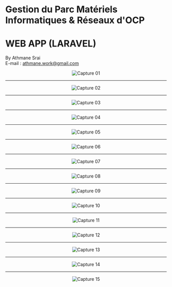 # Gestion du Parc Matériels Informatiques & Réseaux d'OCP
# WEB APP (LARAVEL)
By Athmane Srai </br>
E-mail : athmane.work@gmail.com
<center>
	
![Capture 01](https://github.com/AthmaneSrai/Gestion-du-Parc-Materiels-Informatiques-Reseaux/blob/master/help/Capture.PNG)

---------------------------------------
![Capture 02](https://github.com/AthmaneSrai/Gestion-du-Parc-Materiels-Informatiques-Reseaux/blob/master/help/Capture2.PNG)

---------------------------------------
![Capture 03](https://github.com/AthmaneSrai/Gestion-du-Parc-Materiels-Informatiques-Reseaux/blob/master/help/Capture3.PNG)

---------------------------------------
![Capture 04](https://github.com/AthmaneSrai/Gestion-du-Parc-Materiels-Informatiques-Reseaux/blob/master/help/Capture4.PNG)

---------------------------------------
![Capture 05](https://github.com/AthmaneSrai/Gestion-du-Parc-Materiels-Informatiques-Reseaux/blob/master/help/Capture5.PNG)

---------------------------------------
![Capture 06](https://github.com/AthmaneSrai/Gestion-du-Parc-Materiels-Informatiques-Reseaux/blob/master/help/Capture6.PNG)

---------------------------------------
![Capture 07](https://github.com/AthmaneSrai/Gestion-du-Parc-Materiels-Informatiques-Reseaux/blob/master/help/Capture7.PNG)

---------------------------------------
![Capture 08](https://github.com/AthmaneSrai/Gestion-du-Parc-Materiels-Informatiques-Reseaux/blob/master/help/Capture8.PNG)

---------------------------------------
![Capture 09](https://github.com/AthmaneSrai/Gestion-du-Parc-Materiels-Informatiques-Reseaux/blob/master/help/Capture9.PNG)

---------------------------------------
![Capture 10](https://github.com/AthmaneSrai/Gestion-du-Parc-Materiels-Informatiques-Reseaux/blob/master/help/Capture10.PNG)

---------------------------------------
![Capture 11](https://github.com/AthmaneSrai/Gestion-du-Parc-Materiels-Informatiques-Reseaux/blob/master/help/Capture11.PNG)

---------------------------------------
![Capture 12](https://github.com/AthmaneSrai/Gestion-du-Parc-Materiels-Informatiques-Reseaux/blob/master/help/Capture12.PNG)

---------------------------------------
![Capture 13](https://github.com/AthmaneSrai/Gestion-du-Parc-Materiels-Informatiques-Reseaux/blob/master/help/Capture13.PNG)

---------------------------------------
![Capture 14](https://github.com/AthmaneSrai/Gestion-du-Parc-Materiels-Informatiques-Reseaux/blob/master/help/Capture14.PNG)

---------------------------------------
![Capture 15](https://github.com/AthmaneSrai/Gestion-du-Parc-Materiels-Informatiques-Reseaux/blob/master/help/Capture15.PNG)
